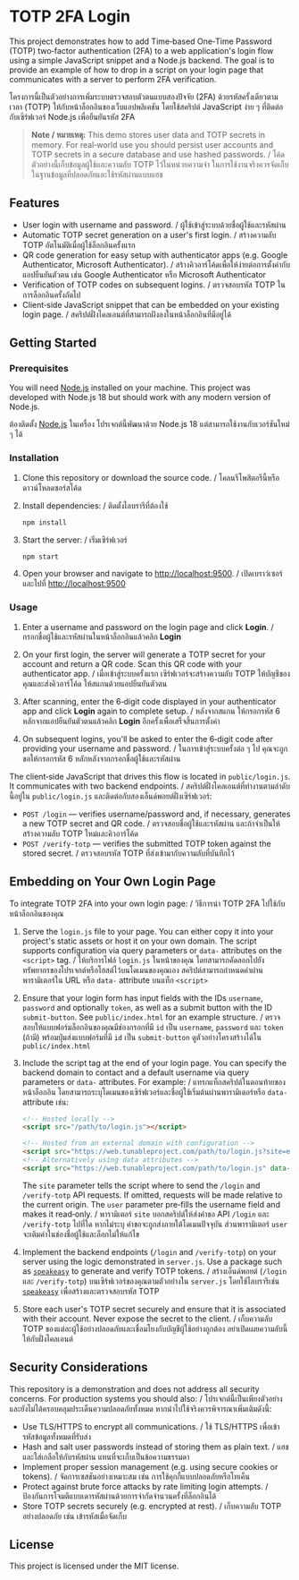 # TOTP 2FA Login

This project demonstrates how to add Time‑based One‑Time Password (TOTP) two‑factor authentication (2FA) to a web application's login flow using a simple JavaScript snippet and a Node.js backend. The goal is to provide an example of how to drop in a script on your login page that communicates with a server to perform 2FA verification.

โครงการนี้เป็นตัวอย่างการเพิ่มระบบตรวจสอบตัวตนแบบสองปัจจัย (2FA) ด้วยรหัสครั้งเดียวตามเวลา (TOTP) ให้กับหน้าล็อกอินของเว็บแอปพลิเคชัน โดยใช้สคริปต์ JavaScript ง่าย ๆ ที่ติดต่อกับเซิร์ฟเวอร์ Node.js เพื่อยืนยันรหัส 2FA

> **Note / หมายเหตุ:** This demo stores user data and TOTP secrets in memory. For real‑world use you should persist user accounts and TOTP secrets in a secure database and use hashed passwords. / โค้ดตัวอย่างนี้เก็บข้อมูลผู้ใช้และความลับ TOTP ไว้ในหน่วยความจำ ในการใช้งานจริงควรจัดเก็บในฐานข้อมูลที่ปลอดภัยและใช้รหัสผ่านแบบแฮช

## Features

* User login with username and password. / ผู้ใช้เข้าสู่ระบบด้วยชื่อผู้ใช้และรหัสผ่าน
* Automatic TOTP secret generation on a user's first login. / สร้างความลับ TOTP อัตโนมัติเมื่อผู้ใช้ล็อกอินครั้งแรก
* QR code generation for easy setup with authenticator apps (e.g. Google Authenticator, Microsoft Authenticator). / สร้างคิวอาร์โค้ดเพื่อให้ง่ายต่อการตั้งค่ากับแอปยืนยันตัวตน เช่น Google Authenticator หรือ Microsoft Authenticator
* Verification of TOTP codes on subsequent logins. / ตรวจสอบรหัส TOTP ในการล็อกอินครั้งถัดไป
* Client‑side JavaScript snippet that can be embedded on your existing login page. / สคริปต์ฝั่งไคลเอนต์ที่สามารถฝังลงในหน้าล็อกอินที่มีอยู่ได้

## Getting Started

### Prerequisites

You will need [Node.js](https://nodejs.org/) installed on your machine. This project was developed with Node.js 18 but should work with any modern version of Node.js.

ต้องติดตั้ง [Node.js](https://nodejs.org/) ในเครื่อง โปรเจกต์นี้พัฒนาด้วย Node.js 18 แต่สามารถใช้งานกับเวอร์ชันใหม่ ๆ ได้

### Installation

1. Clone this repository or download the source code. / โคลนรีโพสิตอรีนี้หรือดาวน์โหลดซอร์สโค้ด

2. Install dependencies: / ติดตั้งไลบรารีที่ต้องใช้

   ```bash
   npm install
   ```

3. Start the server: / เริ่มเซิร์ฟเวอร์

   ```bash
   npm start
   ```

4. Open your browser and navigate to [http://localhost:9500](http://localhost:9500). / เปิดเบราว์เซอร์และไปที่ [http://localhost:9500](http://localhost:9500)

### Usage

1. Enter a username and password on the login page and click **Login**. / กรอกชื่อผู้ใช้และรหัสผ่านในหน้าล็อกอินแล้วคลิก **Login**

2. On your first login, the server will generate a TOTP secret for your account and return a QR code. Scan this QR code with your authenticator app. / เมื่อเข้าสู่ระบบครั้งแรก เซิร์ฟเวอร์จะสร้างความลับ TOTP ให้บัญชีของคุณและส่งคิวอาร์โค้ด ให้สแกนด้วยแอปยืนยันตัวตน

3. After scanning, enter the 6‑digit code displayed in your authenticator app and click **Login** again to complete setup. / หลังจากสแกน ให้กรอกรหัส 6 หลักจากแอปยืนยันตัวตนแล้วคลิก **Login** อีกครั้งเพื่อเสร็จสิ้นการตั้งค่า

4. On subsequent logins, you'll be asked to enter the 6‑digit code after providing your username and password. / ในการเข้าสู่ระบบครั้งต่อ ๆ ไป คุณจะถูกขอให้กรอกรหัส 6 หลักหลังจากกรอกชื่อผู้ใช้และรหัสผ่าน

The client‑side JavaScript that drives this flow is located in `public/login.js`. It communicates with two backend endpoints. / สคริปต์ฝั่งไคลเอนต์ที่ทำงานตามลำดับนี้อยู่ใน `public/login.js` และติดต่อกับสองเอ็นด์พอยต์ฝั่งเซิร์ฟเวอร์:

* `POST /login` — verifies username/password and, if necessary, generates a new TOTP secret and QR code. / ตรวจสอบชื่อผู้ใช้และรหัสผ่าน และถ้าจำเป็นให้สร้างความลับ TOTP ใหม่และคิวอาร์โค้ด
* `POST /verify-totp` — verifies the submitted TOTP token against the stored secret. / ตรวจสอบรหัส TOTP ที่ส่งเข้ามากับความลับที่บันทึกไว้

## Embedding on Your Own Login Page

To integrate TOTP 2FA into your own login page: / วิธีการนำ TOTP 2FA ไปใช้กับหน้าล็อกอินของคุณ

1. Serve the `login.js` file to your page. You can either copy it into your project's static assets or host it on your own domain. The script supports configuration via query parameters or `data-` attributes on the `<script>` tag. / ให้บริการไฟล์ `login.js` ในหน้าของคุณ โดยสามารถคัดลอกไปยังทรัพยากรของโปรเจกต์หรือโฮสต์ไว้บนโดเมนของคุณเอง สคริปต์สามารถกำหนดค่าผ่านพารามิเตอร์ใน URL หรือ `data-` attribute บนแท็ก `<script>`

2. Ensure that your login form has input fields with the IDs `username`, `password` and optionally `token`, as well as a submit button with the ID `submit-button`. See `public/index.html` for an example structure. / ตรวจสอบให้แบบฟอร์มล็อกอินของคุณมีช่องกรอกที่มี `id` เป็น `username`, `password` และ `token` (ถ้ามี) พร้อมปุ่มส่งแบบฟอร์มที่มี `id` เป็น `submit-button` ดูตัวอย่างโครงสร้างได้ใน `public/index.html`

3. Include the script tag at the end of your login page. You can specify the backend domain to contact and a default username via query parameters or `data-` attributes. For example: / แทรกแท็กสคริปต์ในตอนท้ายของหน้าล็อกอิน โดยสามารถระบุโดเมนของเซิร์ฟเวอร์และชื่อผู้ใช้เริ่มต้นผ่านพารามิเตอร์หรือ `data-` attribute เช่น:

   ```html
   <!-- Hosted locally -->
   <script src="/path/to/login.js"></script>

   <!-- Hosted from an external domain with configuration -->
   <script src="https://web.tunableproject.com/path/to/login.js?site=example.com&user=john"></script>
   <!-- Alternatively using data attributes -->
   <script src="https://web.tunableproject.com/path/to/login.js" data-site="example.com" data-user="john"></script>
   ```

   The `site` parameter tells the script where to send the `/login` and `/verify-totp` API requests. If omitted, requests will be made relative to the current origin. The `user` parameter pre‑fills the username field and makes it read‑only. / พารามิเตอร์ `site` บอกสคริปต์ให้ส่งคำขอ API `/login` และ `/verify-totp` ไปที่ใด หากไม่ระบุ คำขอจะถูกส่งภายใต้โดเมนปัจจุบัน ส่วนพารามิเตอร์ `user` จะเติมค่าในช่องชื่อผู้ใช้และล็อกไม่ให้แก้ไข

4. Implement the backend endpoints (`/login` and `/verify-totp`) on your server using the logic demonstrated in `server.js`. Use a package such as [`speakeasy`](https://github.com/speakeasyjs/speakeasy) to generate and verify TOTP tokens. / สร้างเอ็นด์พอยต์ (`/login` และ `/verify-totp`) บนเซิร์ฟเวอร์ของคุณตามตัวอย่างใน `server.js` โดยใช้ไลบรารีเช่น [`speakeasy`](https://github.com/speakeasyjs/speakeasy) เพื่อสร้างและตรวจสอบรหัส TOTP

5. Store each user's TOTP secret securely and ensure that it is associated with their account. Never expose the secret to the client. / เก็บความลับ TOTP ของแต่ละผู้ใช้อย่างปลอดภัยและเชื่อมโยงกับบัญชีผู้ใช้อย่างถูกต้อง อย่าเปิดเผยความลับนี้ให้กับฝั่งไคลเอนต์

## Security Considerations

This repository is a demonstration and does not address all security concerns. For production systems you should also: / โปรเจกต์นี้เป็นเพียงตัวอย่างและยังไม่ได้ครอบคลุมประเด็นความปลอดภัยทั้งหมด หากนำไปใช้จริงควรพิจารณาเพิ่มเติมดังนี้:

* Use TLS/HTTPS to encrypt all communications. / ใช้ TLS/HTTPS เพื่อเข้ารหัสข้อมูลทั้งหมดที่รับส่ง
* Hash and salt user passwords instead of storing them as plain text. / แฮชและใส่เกลือให้กับรหัสผ่าน แทนที่จะเก็บเป็นข้อความธรรมดา
* Implement proper session management (e.g. using secure cookies or tokens). / จัดการเซสชันอย่างเหมาะสม เช่น การใช้คุกกี้แบบปลอดภัยหรือโทเค็น
* Protect against brute force attacks by rate limiting login attempts. / ป้องกันการโจมตีแบบเดารหัสผ่านด้วยการจำกัดจำนวนครั้งที่ล็อกอินได้
* Store TOTP secrets securely (e.g. encrypted at rest). / เก็บความลับ TOTP อย่างปลอดภัย เช่น เข้ารหัสเมื่อจัดเก็บ

## License

This project is licensed under the MIT license.
